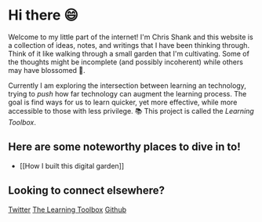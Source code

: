 # Hi there 😄

Welcome to my little part of the internet! I'm Chris Shank and this website is a collection of ideas, notes, and writings that I have been thinking through. Think of it like walking through a small garden that I'm cultivating. Some of the thoughts might be incomplete (and possibly incoherent) while others may have blossomed 🌺.

Currently I am exploring the intersection between learning an technology, trying to _push_ how far technology can augment the learning process. The goal is find ways for us to learn quicker, yet more effective, while more accessible to those with less privilege. 📚 This project is called the _Learning Toolbox_.

## Here are some noteworthy places to dive in to!

- [[How I built this digital garden]]

## Looking to connect elsewhere?

[Twitter](https://twitter.com/chrisshank23)
<span class="mr-4"></span>
[The Learning Toolbox](https://learningtoolbox.io)
<span class="mr-4"></span>
[Github](https://github.com/ChrisShank)

